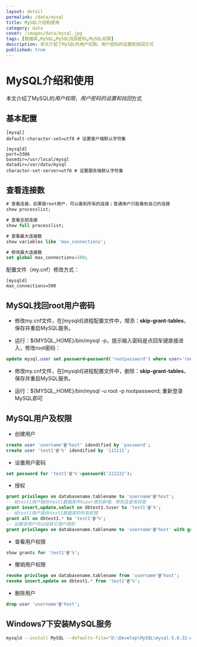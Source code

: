 ```yaml
---
layout: detail
permalink: /data/mysql
title: MySQL介绍和使用
category: data
cover: /images/data/mysql.jpg
tags: [数据库,MySQL,MySQL找回密码,MySQL权限]
description: 本文介绍了MySQL的用户权限，用户密码的设置和找回方式
published: true
---
```

# MySQL介绍和使用

本文介绍了MySQL的*用户权限*，*用户密码的设置和找回*方式

## 基本配置

```
[mysql]
default-character-set=utf8 # 设置客户端默认字符集

[mysqld]
port=3306
basedir=/usr/local/mysql
datadir=/var/data/mysql
character-set-server=utf8 # 设置服务端默认字符集
```

## 查看连接数

```sql
# 查看连接，如果是root用户，可以看到所有的连接；普通用户只能看到自己的连接
show processlist;

# 查看全部连接
show full processlist;

# 查看最大连接数
show variables like 'max_connections';

# 修改最大连接数
set global max_connections=500;
```

配置文件（my.cnf）修改方式：

```
[mysqld]
max_connections=500
```

## MySQL找回root用户密码

* 修改my.cnf文件，在[mysqld]进程配置文件中，增添：**skip-grant-tables**，保存并重启MySQL服务。

* 运行：${MYSQL_HOME}/bin/mysql -p，提示输入密码是点回车键直接进入，修改root密码：

```sql
update mysql.user set password=password('rootpassword') where user='root'
```

* 修改my.cnf文件，在[mysqld]进程配置文件中，删除：**skip-grant-tables**，保存并重启MySQL服务。

* 运行：${MYSQL_HOME}/bin/mysql -u root -p rootpassword; 重新登录MySQL即可

## MySQL用户及权限

* 创建用户

```sql
create user 'username'@'host' idendified by 'password';
create user 'test1'@'%' idendified by '111111';
```

* 设置用户密码

```sql
set password for 'test1'@'%'=password('222222');
```

* 授权

```sql
grant privileges on databasename.tablename to 'username'@'host';
-- 给test1用户赋dbtest1数据库中tuser表的新增、修改及查询权限
grant insert,update,select on dbtest1.tuser to 'test1'@'%';
-- 给test1用户赋dbtest1数据库的所有权限
grant all on dbtest1.* to 'test1'@'%';
-- 设置该用户可以给其它用户授权
grant privileges on databasename.tablename to 'username'@'host' with grant option;
```

* 查看用户权限

```sql
show grants for 'test1'@'%';
```

* 撤销用户权限

```sql
revoke privilege on databasename.tablename from 'username'@'host';
revoke insert,update on dbtest1.* from 'test1'@'%';
```

* 删除用户

```sql
drop user 'username'@'host';
```

## Windows7下安装MySQL服务

```bash
mysqld --install MySQL --defaults-file="D:\Develop\MySQL\mysql-5.6.32-winx64\my.ini"
```
